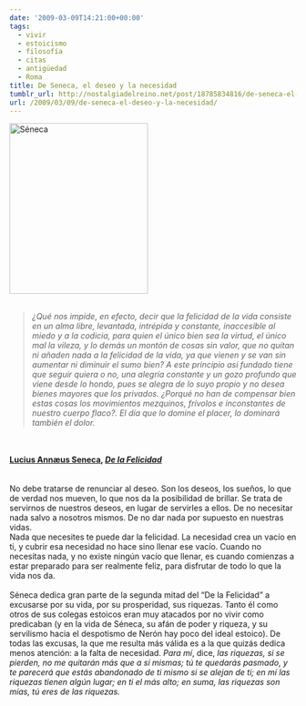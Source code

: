 ```yaml
---
date: '2009-03-09T14:21:00+00:00'
tags:
  - vivir
  - estoicismo
  - filosofía
  - citas
  - antigüedad
  - Roma
title: De Seneca, el deseo y la necesidad
tumblr_url: http://nostalgiadelreino.net/post/18785834816/de-seneca-el-deseo-y-la-necesidad
url: /2009/03/09/de-seneca-el-deseo-y-la-necesidad/
---
```


<p><img src="http://nostalgiadelreino.net/blog/wp-content/uploads/2009/03/seneca-243x300.jpg" alt="Séneca" title="Séneca" width="243" height="300" class="alignleft size-medium wp-image-527"/><br/><br/></p><blockquote><em>¿Qué nos impide, en efecto, decir que la felicidad de la vida consiste en un alma libre, levantada, intrépida y constante, inaccesible al miedo y a la codicia, para quien el único bien sea la virtud, el único mal la vileza, y lo demás un montón de cosas sin valor, que no quitan ni añaden nada a la felicidad de la vida, ya que vienen y se van sin aumentar ni diminuir el sumo bien? A este principio así fundado tiene que seguir quiera o no, una alegría constante y un gozo profundo que viene desde lo hondo, pues se alegra de lo suyo propio y no desea bienes mayores que los privados. ¿Porqué no han de compensar bien estas cosas los movimientos mezquinos, frívolos e inconstantes de nuestro cuerpo flaco?. El día que lo domine el placer, lo dominará también el dolor.</em> </blockquote><br/><br/><strong><a href="http://es.wikipedia.org/wiki/S%C3%A9neca">Lucius Annæus Seneca</a>, <em><a href="http://es.wikipedia.org/wiki/De_la_felicidad">De la Felicidad</a></em></strong><br/><br/><br/>No debe tratarse de renunciar al deseo. Son los deseos, los sueños, lo que de verdad nos mueven, lo que nos da la posibilidad de brillar. Se trata de servirnos de nuestros deseos, en lugar de servirles a ellos. De no necesitar nada salvo a nosotros mismos. De no dar nada por supuesto en nuestras vidas.<br/>Nada que necesites te puede dar la felicidad. La necesidad crea un vacío en ti, y cubrir esa necesidad no hace sino llenar ese vacío. Cuando no necesitas nada, y no existe ningún vacío que llenar, es cuando comienzas a estar preparado para ser realmente feliz, para disfrutar de todo lo que la vida nos da. <br/><br/>Séneca dedica gran parte de la segunda mitad del &ldquo;De la Felicidad&rdquo; a excusarse por su vida, por su prosperidad, sus riquezas. Tanto él como otros de sus colegas estoicos eran muy atacados por no vivir como predicaban (y en la vida de Séneca, su afán de poder y riqueza, y su servilismo hacia el despotismo de Nerón hay poco del ideal estoico). De todas las excusas, la que me resulta más válida es a la que quizás dedica menos atención: a la falta de necesidad. <em>Para mí</em>, dice,  <em>las riquezas, si se pierden, no me quitarán más que a sí mismas; tú te quedarás pasmado, y te parecerá que estás abandonado de ti mismo si se alejan de ti; en mí las riquezas tienen algún lugar; en ti el más alto; en suma, las riquezas son mías, tú eres de las riquezas. </em><div class="blogger-post-footer"><img width="1" height="1" src="https://blogger.googleusercontent.com/tracker/1180118427259117074-7920263941897013853?l=nostalgiadelreino.blogspot.com" alt=""/></div>